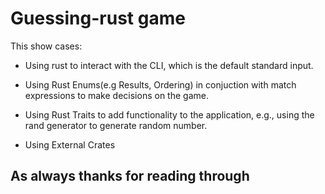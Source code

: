 # Guessing-rust game

This show cases:

- Using rust to interact with the CLI, which is the default standard input.

- Using Rust Enums(e.g Results, Ordering) in conjuction with match expressions to make decisions on the game.

- Using Rust Traits to add functionality to the application, e.g., using the rand generator to generate random number.

- Using External Crates

## As always thanks for reading through
